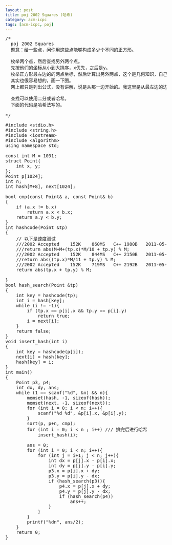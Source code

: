 ```yaml
---
layout: post
title: poj 2002 Squares (哈希)
category: acm-icpc
tags: [acm-icpc, poj]
---
```


<pre>/*
  poj 2002 Squares
  题意：给一些点，问你用这些点能够构成多少个不同的正方形。

  枚举两个点，然后查找另外两个点。
  先按他们的坐标从小到大排序，x优先，之后是y。
  枚举正方形最左边的的两点坐标，然后计算出另外两点，这个是几何知识，自己想一下吧。
  其实也很容易想的，画一下图。
  网上都只是列出公式，没有讲解，说是从那一边开始的。我这里是从最左边的边找另外两点。

  查找可以使用二分或者哈希。
  下面的代码是哈希法写的。

*/</pre>
<!--more-->
<pre>#include &lt;stdio.h&gt;
#include &lt;string.h&gt;
#include &lt;iostream&gt;
#include &lt;algorithm&gt;
using namespace std;

const int M = 1031;
struct Point{
    int x, y;
};
Point p[1024];
int n;
int hash[M+8], next[1024];

bool cmp(const Point&amp; a, const Point&amp; b)
{
    if (a.x != b.x)
        return a.x &lt; b.x;
    return a.y &lt; b.y;
}
int hashcode(Point &amp;tp)
{
    // 以下是速度测试
    ///2002	Accepted	152K	860MS	C++	1980B	2011-05-02 00:49:34
    ///return abs(M+M+(tp.x)*M/10 + tp.y) % M;
    ///2002	Accepted	152K	844MS	C++	2150B	2011-05-02 00:51:42
    //return abs((tp.x)*M/11 + tp.y) % M;
    ///2002	Accepted	152K	719MS	C++	2192B	2011-05-02 00:52:38
    return abs(tp.x + tp.y) % M;

}
bool hash_search(Point &amp;tp)
{
    int key = hashcode(tp); 
    int i = hash[key];
    while (i != -1){
        if (tp.x == p[i].x &amp;&amp; tp.y == p[i].y)
            return true;
        i = next[i];
    }
    return false;
}
void insert_hash(int i)
{
    int key = hashcode(p[i]);
    next[i] = hash[key];
    hash[key] = i;
}
int main()
{
    Point p3, p4;                
    int dx, dy, ans;
    while (1 == scanf("%d", &amp;n) &amp;&amp; n){
        memset(hash, -1, sizeof(hash));
        memset(next, -1, sizeof(next));
        for (int i = 0; i &lt; n; i++){
            scanf("%d %d", &amp;p[i].x, &amp;p[i].y);
        }
        sort(p, p+n, cmp);
        for (int i = 0; i &lt; n ; i++) /// 排完后进行哈希
            insert_hash(i);

        ans = 0;
        for (int i = 0; i &lt; n; i++){
            for (int j = i+1; j &lt; n; j++){
                int dx = p[j].x - p[i].x;
                int dy = p[j].y - p[i].y;
                p3.x = p[i].x + dy;
                p3.y = p[i].y - dx;
                if (hash_search(p3)){
                    p4.x = p[j].x + dy;
                    p4.y = p[j].y - dx;
                    if (hash_search(p4))
                        ans++;               
                }
            }
        }
        printf("%dn", ans/2);
    }
    return 0;
}</pre>

